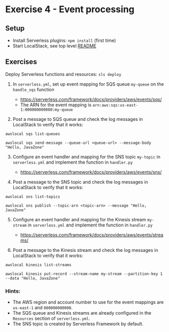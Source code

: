 Exercise 4 - Event processing
=============================

## Setup

- Install Serverless plugins: `npm install` (first time)
- Start LocalStack, see top level [README](../README.md)

## Exercises

Deploy Serverless functions and resources: `sls deploy`

1. In `serverless.yml`, set up event mapping for SQS queue `my-queue`
   on the `handle_sqs` function
   - https://serverless.com/framework/docs/providers/aws/events/sqs/
   - The ARN for the event mapping is `arn:aws:sqs:us-east-1:000000000000:my-queue`

2. Post a message to SQS queue and check the log messages in LocalStack to verify that it works:

  ```
  awslocal sqs list-queues

  awslocal sqs send-message --queue-url <queue-url> --message-body "Hello, JavaZone"
  ```

3. Configure an event handler and mapping for the SNS topic `my-topic` in `serverless.yml`
   and implement the function in `handler.py`
   - https://serverless.com/framework/docs/providers/aws/events/sns/

4. Post a message to the SNS topic and check the log messages in LocalStack to verify that it works:

  ```
  awslocal sns list-topics

  awslocal sns publish --topic-arn <topic-arn> --message "Hello, JavaZone"
  ```

5. Configure an event handler and mapping for the Kinesis stream `my-stream` in `serverless.yml`
   and implement the function in `handler.py`
   - https://serverless.com/framework/docs/providers/aws/events/streams/

4. Post a message to the Kinesis stream and check the log messages in LocalStack to verify that it works:

  ```
  awslocal kinesis list-streams

  awslocal kinesis put-record --stream-name my-stream --partition-key 1 --data "Hello, JavaZone"
  ```

### Hints:

- The AWS region and account number to use for the event mappings
  are `us-east-1` and `000000000000`.
- The SQS queue and Kinesis streams are already configured in the
  `Resources` section of `serverless.yml`.
- The SNS topic is created by Serverless Framework by default.

